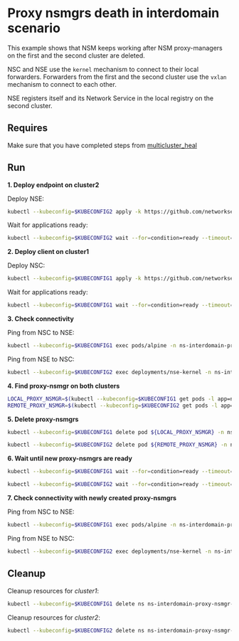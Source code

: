 # Proxy nsmgrs death in interdomain scenario

This example shows that NSM keeps working after NSM proxy-managers on the first and the second cluster are deleted.

NSC and NSE use the `kernel` mechanism to connect to their local forwarders.
Forwarders from the first and the second cluster use the `vxlan` mechanism to connect to each other.

NSE registers itself and its Network Service in the local registry on the second cluster.


## Requires

Make sure that you have completed steps from [multicluster_heal](../)

## Run

**1. Deploy endpoint on cluster2**

Deploy NSE:
```bash
kubectl --kubeconfig=$KUBECONFIG2 apply -k https://github.com/networkservicemesh/deployments-k8s/examples/multicluster_heal/interdomain-proxy-nsmgr-death/cluster2?ref=e21b9085e1d10db457f974c18e84a0c6408f2cb9
```

Wait for applications ready:
```bash
kubectl --kubeconfig=$KUBECONFIG2 wait --for=condition=ready --timeout=1m pod -l app=nse-kernel -n ns-interdomain-proxy-nsmgr-death
```

**2. Deploy client on cluster1**

Deploy NSC:
```bash
kubectl --kubeconfig=$KUBECONFIG1 apply -k https://github.com/networkservicemesh/deployments-k8s/examples/multicluster_heal/interdomain-proxy-nsmgr-death/cluster1?ref=e21b9085e1d10db457f974c18e84a0c6408f2cb9
```

Wait for applications ready:
```bash
kubectl --kubeconfig=$KUBECONFIG1 wait --for=condition=ready --timeout=5m pod -l app=alpine -n ns-interdomain-proxy-nsmgr-death
```

**3. Check connectivity**

Ping from NSC to NSE:
```bash
kubectl --kubeconfig=$KUBECONFIG1 exec pods/alpine -n ns-interdomain-proxy-nsmgr-death -- ping -c 4 172.16.1.2
```

Ping from NSE to NSC:
```bash
kubectl --kubeconfig=$KUBECONFIG2 exec deployments/nse-kernel -n ns-interdomain-proxy-nsmgr-death -- ping -c 4 172.16.1.3
```

**4. Find proxy-nsmgr on both clusters**

```bash
LOCAL_PROXY_NSMGR=$(kubectl --kubeconfig=$KUBECONFIG1 get pods -l app=nsmgr-proxy -n nsm-system --template '{{range .items}}{{.metadata.name}}{{"\n"}}{{end}}')
REMOTE_PROXY_NSMGR=$(kubectl --kubeconfig=$KUBECONFIG2 get pods -l app=nsmgr-proxy -n nsm-system --template '{{range .items}}{{.metadata.name}}{{"\n"}}{{end}}')
```

**5. Delete proxy-nsmgrs**

```bash
kubectl --kubeconfig=$KUBECONFIG1 delete pod ${LOCAL_PROXY_NSMGR} -n nsm-system
```

```bash
kubectl --kubeconfig=$KUBECONFIG2 delete pod ${REMOTE_PROXY_NSMGR} -n nsm-system
```

**6. Wait until new proxy-nsmgrs are ready**

```bash
kubectl --kubeconfig=$KUBECONFIG1 wait --for=condition=ready --timeout=1m pod -l app=nsmgr-proxy -n nsm-system
```

```bash
kubectl --kubeconfig=$KUBECONFIG2 wait --for=condition=ready --timeout=1m pod -l app=nsmgr-proxy -n nsm-system
```

**7. Check connectivity with newly created proxy-nsmgrs**

Ping from NSC to NSE:
```bash
kubectl --kubeconfig=$KUBECONFIG1 exec pods/alpine -n ns-interdomain-proxy-nsmgr-death -- ping -c 4 172.16.1.2
```

Ping from NSE to NSC:
```bash
kubectl --kubeconfig=$KUBECONFIG2 exec deployments/nse-kernel -n ns-interdomain-proxy-nsmgr-death -- ping -c 4 172.16.1.3
```


## Cleanup

Cleanup resources for *cluster1*:
```bash
kubectl --kubeconfig=$KUBECONFIG1 delete ns ns-interdomain-proxy-nsmgr-death
```

Cleanup resources for *cluster2*:
```bash
kubectl --kubeconfig=$KUBECONFIG2 delete ns ns-interdomain-proxy-nsmgr-death
```
